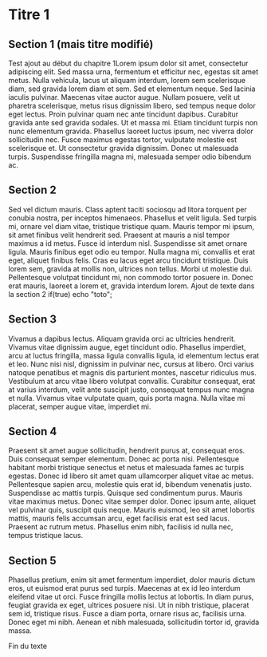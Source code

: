 # Titre 1

## Section 1 (mais titre modifié)
Test ajout au début du chapitre 1Lorem ipsum dolor sit amet, consectetur adipiscing elit. Sed massa urna, fermentum et efficitur nec, egestas sit amet metus. Nulla vehicula, lacus ut aliquam interdum, lorem sem scelerisque diam, sed gravida lorem diam et sem. Sed et elementum neque. Sed lacinia iaculis pulvinar. Maecenas vitae auctor augue. Nullam posuere, velit ut pharetra scelerisque, metus risus dignissim libero, sed tempus neque dolor eget lectus. Proin pulvinar quam nec ante tincidunt dapibus. Curabitur gravida ante sed gravida sodales. Ut et massa mi. Etiam tincidunt turpis non nunc elementum gravida. Phasellus laoreet luctus ipsum, nec viverra dolor sollicitudin nec. Fusce maximus egestas tortor, vulputate molestie est scelerisque et. Ut consectetur gravida dignissim. Donec ut malesuada turpis. Suspendisse fringilla magna mi, malesuada semper odio bibendum ac.

## Section 2
Sed vel dictum mauris. Class aptent taciti sociosqu ad litora torquent per conubia nostra, per inceptos himenaeos. Phasellus et velit ligula. Sed turpis mi, ornare vel diam vitae, tristique tristique quam. Mauris tempor mi ipsum, sit amet finibus velit hendrerit sed. Praesent at mauris a nisl tempor maximus a id metus. Fusce id interdum nisl. Suspendisse sit amet ornare ligula. Mauris finibus eget odio eu tempor. Nulla magna mi, convallis et erat eget, aliquet finibus felis. Cras eu lacus eget arcu tincidunt tristique. Duis lorem sem, gravida at mollis non, ultrices non tellus. Morbi ut molestie dui. Pellentesque volutpat tincidunt mi, non commodo tortor posuere in. Donec erat mauris, laoreet a lorem et, gravida interdum lorem.
Ajout de texte dans la section 2
if(true) echo "toto";

## Section 3
Vivamus a dapibus lectus. Aliquam gravida orci ac ultricies hendrerit. Vivamus vitae dignissim augue, eget tincidunt odio. Phasellus imperdiet, arcu at luctus fringilla, massa ligula convallis ligula, id elementum lectus erat et leo. Nunc nisi nisl, dignissim in pulvinar nec, cursus at libero. Orci varius natoque penatibus et magnis dis parturient montes, nascetur ridiculus mus. Vestibulum at arcu vitae libero volutpat convallis. Curabitur consequat, erat at varius interdum, velit ante suscipit justo, consequat tempus nunc magna et nulla. Vivamus vitae vulputate quam, quis porta magna. Nulla vitae mi placerat, semper augue vitae, imperdiet mi.

## Section 4
Praesent sit amet augue sollicitudin, hendrerit purus at, consequat eros. Duis consequat semper elementum. Donec ac porta nisi. Pellentesque habitant morbi tristique senectus et netus et malesuada fames ac turpis egestas. Donec id libero sit amet quam ullamcorper aliquet vitae ac metus. Pellentesque sapien arcu, molestie quis erat id, bibendum venenatis justo. Suspendisse ac mattis turpis. Quisque sed condimentum purus. Mauris vitae maximus metus. Donec vitae semper dolor. Donec ipsum ante, aliquet vel pulvinar quis, suscipit quis neque. Mauris euismod, leo sit amet lobortis mattis, mauris felis accumsan arcu, eget facilisis erat est sed lacus. Praesent ac rutrum metus. Phasellus enim nibh, facilisis id nulla nec, tempus tristique lacus.

## Section 5
Phasellus pretium, enim sit amet fermentum imperdiet, dolor mauris dictum eros, ut euismod erat purus sed turpis. Maecenas at ex id leo interdum eleifend vitae ut orci. Fusce fringilla mollis lectus at lobortis. In diam purus, feugiat gravida ex eget, ultrices posuere nisi. Ut in nibh tristique, placerat sem id, tristique risus. Fusce a diam porta, ornare risus ac, facilisis urna. Donec eget mi nibh. Aenean et nibh malesuada, sollicitudin tortor id, gravida massa.

Fin du texte
